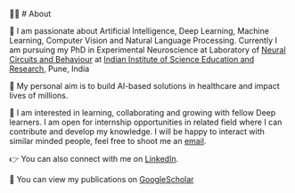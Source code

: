 :woman_student: # About 

:microscope: I am  passionate about Artificial Intelligence, Deep Learning, Machine Learning, Computer Vision and Natural Language Processing. Currently I am pursuing my PhD in Experimental Neuroscience at Laboratory of [Neural Circuits and Behaviour](https://abrahamnixon.wixsite.com/iiser) at [Indian Institute of Science Education and Research](https://www.iiserpune.ac.in/), Pune, India

:bow_and_arrow: My personal aim is to build AI-based solutions in healthcare and impact lives of millions.

:dancers: I am interested in learning, collaborating and growing with fellow Deep learners. I am open for internship opportunities in related field where I can contribute and develop my knowledge. I will be happy to interact with similar minded people, feel free to shoot me an [email](marathe.shrutidattatray@students.iiserpune.ac.in).

:point_right: You can also connect with me on [LinkedIn](https://www.linkedin.com/in/shruti-marathe-20a41ba6/).


:page_facing_up: You can view my publications on [GoogleScholar](https://scholar.google.com/citations?user=l96VrtEAAAAJ&hl=en)
